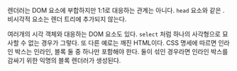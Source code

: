렌더러는 DOM 요소에 부합하지만 1:1로 대응하는 관계는 아니다. `head` 요소와 같은 . 비시각적 요소는 렌더 트리에 추가되지 않는다.

여러개의 시각 객체와 대응하는 DOM 요소도 있다. `select` 처럼 하나의 사각형으로 묘사할 수 없는 경우가 그렇다. 또 다른 예로는 깨진 HTML이다. CSS 명세에 따르면 인라인 박스는 인라인, 블록 둘 중 하나만 포함해야 한다. 둘이 섞인 경우라면 인라인 박스를 감싸기 위한 익명의 블록 렌더러가 생성된다.